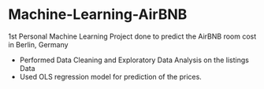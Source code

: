 # Machine-Learning-AirBNB

1st Personal Machine Learning Project done to predict the AirBNB room cost in Berlin, Germany
  - Performed Data Cleaning and Exploratory Data Analysis on the listings Data
  - Used OLS regression model for prediction of the prices.

